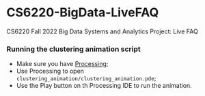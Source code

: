 # CS6220-BigData-LiveFAQ
CS6220 Fall 2022 Big Data Systems and Analytics Project: Live FAQ 

### Running the clustering animation script
- Make sure you have [Processing](https://processing.org/download);
- Use Processing to open `clustering_animation/clustering_animation.pde`;
- Use the Play button on th Processing IDE to run the animation.
